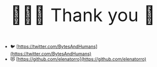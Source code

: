 <div style="text-align: center; margin-top: 300px;">
    <p style="font-size: 56px;">👩🏻‍💻 Thank you 💖</p>
</div>


* 🐦 [https://twitter.com/BytesAndHumans](https://twitter.com/BytesAndHumans)
* 😻 [https://github.com/elenatorro](https://github.com/elenatorro)